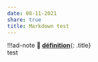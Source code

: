```yaml
---
date: 08-11-2021
share: true
title: Markdown test
---
```


!!!ad-note
**📝 <u>définition</u>**{: .title}  
test